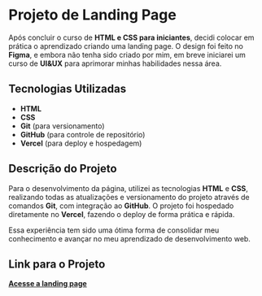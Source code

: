# Projeto de Landing Page

Após concluir o curso de **HTML e CSS para iniciantes**, decidi colocar em prática o aprendizado criando uma landing page. O design foi feito no **Figma**, e embora não tenha sido criado por mim, em breve iniciarei um curso de **UI&UX** para aprimorar minhas habilidades nessa área.

## Tecnologias Utilizadas

- **HTML**
- **CSS**
- **Git** (para versionamento)
- **GitHub** (para controle de repositório)
- **Vercel** (para deploy e hospedagem)

## Descrição do Projeto

Para o desenvolvimento da página, utilizei as tecnologias **HTML** e **CSS**, realizando todas as atualizações e versionamento do projeto através de comandos **Git**, com integração ao **GitHub**. O projeto foi hospedado diretamente no **Vercel**, fazendo o deploy de forma prática e rápida.

Essa experiência tem sido uma ótima forma de consolidar meu conhecimento e avançar no meu aprendizado de desenvolvimento web.

## Link para o Projeto

<a href="https://trafalgar-landing-page-delta.vercel.app/" target="_blank">**Acesse a landing page**</a>
